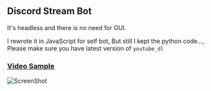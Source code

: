 ## Discord Stream Bot

It's headless and there is no need for GUI.

I rewrote it in JavaScript for self bot, But still I kept the python code..., Please make sure you have latest version of `youtube_dl`

### [Video Sample](https://www.youtube.com/watch?v=HA18QDE5GhQ)
![ScreenShot](https://raw.githubusercontent.com/MainSilent/DiscordStream/master/demo.png)
